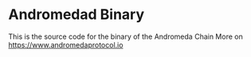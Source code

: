 # Andromedad Binary
This is the source code for the binary of the Andromeda Chain
More on https://www.andromedaprotocol.io
